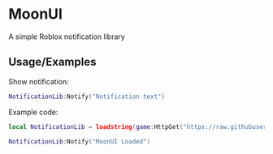 # MoonUI
A simple Roblox notification library

## Usage/Examples

Show notification:
```lua
NotificationLib:Notify("Notification text")
```

Example code:
```lua
local NotificationLib = loadstring(game:HttpGet("https://raw.githubusercontent.com/imqxod/moonui/main/moonui.lua",true))()

NotificationLib:Notify("MoonUI Loaded")
```

